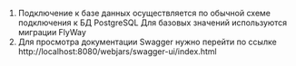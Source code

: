 1. Подключение к базе данных осуществляется по обычной схеме подключения к БД PostgreSQL
    Для базовых значений используются миграции FlyWay
2. Для просмотра документации Swagger нужно перейти по ссылке
   http://localhost:8080/webjars/swagger-ui/index.html